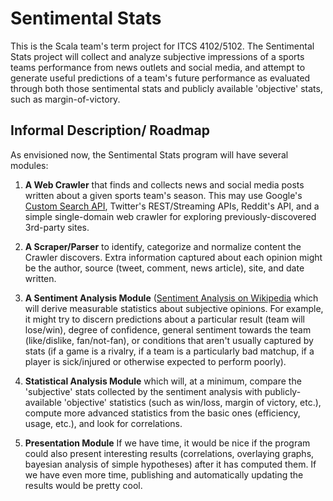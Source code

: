 # Sentimental Stats
This is the Scala team's term project for ITCS 4102/5102. The Sentimental Stats project will collect and analyze subjective impressions of a sports teams performance from news outlets and social media, and attempt to generate useful predictions of a team's future performance as evaluated through both those sentimental stats and publicly available 'objective' stats, such as margin-of-victory.

## Informal Description/ Roadmap
As envisioned now, the Sentimental Stats program will have several modules:

1. **A Web Crawler** that finds and collects news and social media posts written about a given sports team's season. This may use Google's [Custom Search API](https://developers.google.com/custom-search/json-api/v1/overview), Twitter's REST/Streaming APIs, Reddit's API, and a simple single-domain web crawler for exploring previously-discovered 3rd-party sites.

2. **A Scraper/Parser** to identify, categorize and normalize content the Crawler discovers. Extra information captured about each opinion might be the author, source (tweet, comment, news article), site, and date written.

3. **A Sentiment Analysis Module** ([Sentiment Analysis on Wikipedia](https://en.wikipedia.org/wiki/Sentiment_analysis) which will derive measurable statistics about subjective opinions. For example, it might try to discern predictions about a particular result (team will lose/win), degree of confidence, general sentiment towards the team (like/dislike, fan/not-fan), or conditions that aren't usually captured by stats (if a game is a rivalry, if a team is a particularly bad matchup, if a player is sick/injured or otherwise expected to perform poorly).

4. **Statistical Analysis Module** which will, at a minimum, compare the 'subjective' stats collected by the sentiment analysis with publicly-available 'objective' statistics (such as win/loss, margin of victory, etc.), compute more advanced statistics from the basic ones (efficiency, usage, etc.), and look for correlations.

5. **Presentation Module** If we have time, it would be nice if the program could also present interesting results (correlations, overlaying graphs, bayesian analysis of simple hypotheses) after it has computed them. If we have even more time, publishing and automatically updating the results would be pretty cool.
